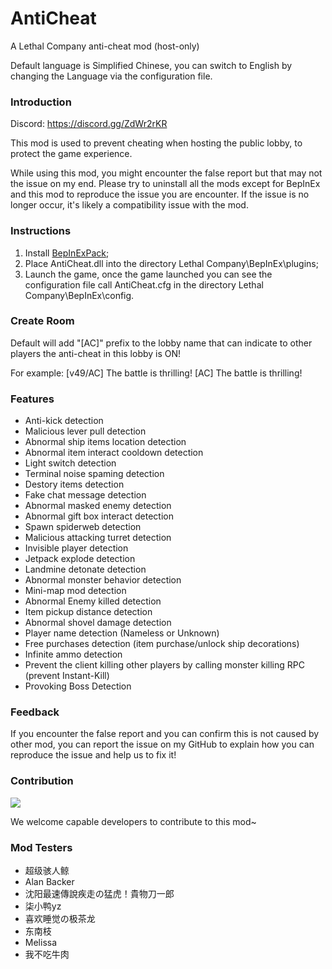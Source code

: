 # AntiCheat

A Lethal Company anti-cheat mod (host-only)

Default language is Simplified Chinese, you can switch to English by changing the Language via the configuration file.

### Introduction

Discord: https://discord.gg/ZdWr2rKR

This mod is used to prevent cheating when hosting the public lobby, to protect the game experience.

While using this mod, you might encounter the false report but that may not the issue on my end. Please try to uninstall all the mods except for BepInEx and this mod to reproduce the issue you are encounter. If the issue is no longer occur, it's likely a compatibility issue with the mod.

### Instructions

1. Install [BepInExPack](https://thunderstore.io/c/lethal-company/p/BepInEx/BepInExPack);
2. Place AntiCheat.dll into the directory Lethal Company\BepInEx\plugins;
3. Launch the game, once the game launched you can see the configuration file call AntiCheat.cfg in the directory Lethal Company\BepInEx\config.

### Create Room
Default will add "[AC]" prefix to the lobby name that can indicate to other players the anti-cheat in this lobby is ON!

For example:
[v49/AC] The battle is thrilling!
[AC] The battle is thrilling!

### Features
* Anti-kick detection
* Malicious lever pull detection
* Abnormal ship items location detection
* Abnormal item interact cooldown detection
* Light switch detection
* Terminal noise spaming detection
* Destory items detection
* Fake chat message detection
* Abnormal masked enemy detection
* Abnormal gift box interact detection
* Spawn spiderweb detection
* Malicious attacking turret detection
* Invisible player detection
* Jetpack explode detection
* Landmine detonate detection
* Abnormal monster behavior detection
* Mini-map mod detection
* Abnormal Enemy killed detection
* Item pickup distance detection
* Abnormal shovel damage detection
* Player name detection (Nameless or Unknown)
* Free purchases detection (item purchase/unlock ship decorations)
* Infinite ammo detection
* Prevent the client killing other players by calling monster killing RPC (prevent Instant-Kill)
* Provoking Boss Detection

### Feedback
If you encounter the false report and you can confirm this is not caused by other mod, you can report the issue on my GitHub to explain how you can reproduce the issue and help us to fix it!

### Contribution
<a href="https://github.com/chuxiaaaa/AntiCheat/graphs/contributors">
  <img src="https://contrib.rocks/image?repo=chuxiaaaa/AntiCheat" />
</a>

We welcome capable developers to contribute to this mod~

### Mod Testers
* 超级骇人鲸 
* Alan Backer
* 沈阳最速傳說疾走の猛虎！貴物刀一郎
* 柒小鸭yz
* 喜欢睡觉の极茶龙 
* 东南枝
* Melissa
* 我不吃牛肉
